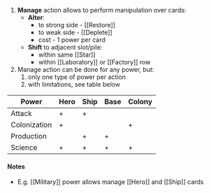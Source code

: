 1. **Manage** action allows to perform manipulation over cards:
	- **Alter**:
		- to strong side - [[Restore]]
		- to weak side - [[Deplete]]
		- cost - 1 power per card
	- **Shift** to adjacent slot/pile:
		- within same [[Star]]
		- within [[Laboratory]] or [[Factory]] row
2. Manage action can be done for any power, but:
	1. only one type of power per action
	2. with limitations, see table below

|Power|Hero|Ship|Base|Colony|
|---|---|---|---|---|
|Attack|+|+| | |
|Colonization|+| | |+|
|Production| |+|+| |
|Science|+|+|+|+|

#### Notes

- E.g. [[Military]] power allows manage [[Hero]] and [[Ship]] cards
